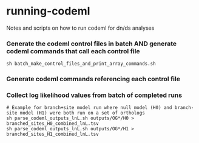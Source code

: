 # running-codeml
Notes and scripts on how to run codeml for dn/ds analyses

### Generate the codeml control files in batch AND generate codeml commands that call each control file
```
sh batch_make_control_files_and_print_array_commands.sh
```

### Generate codeml commands referencing each control file

### Collect log likelihood values from batch of completed runs
```
# Example for branch+site model run where null model (H0) and branch-site model (H1) were both run on a set of orthologs
sh parse_codeml_outputs_lnL.sh outputs/OG*/H0 > branched_sites_H0_combined_lnL.tsv
sh parse_codeml_outputs_lnL.sh outputs/OG*/H1 > branched_sites_H1_combined_lnL.tsv
```
